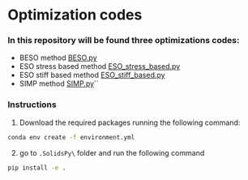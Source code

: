# Optimization codes

### In this repository will be found three optimizations codes:

- BESO method [BESO.py](https://github.com/kssgarcia/OptTopolgy/blob/main/BESO.py)
- ESO stress based method  [ESO_stress_based.py](https://github.com/kssgarcia/OptTopolgy/blob/main/ESO_stress_based.py)
- ESO stiff based method [ESO_stiff_based.py](https://github.com/kssgarcia/OptTopolgy/blob/main/ESO_stiff_based.py)
- SIMP method [SIMP.py](https://github.com/kssgarcia/OptTopolgy/blob/main/SIMP.py)``

### Instructions

1. Download the required packages running the following command:

```sh
conda env create -f environment.yml
```

2. go to `.SolidsPy\` folder and run the following command

```sh
pip install -e .
```